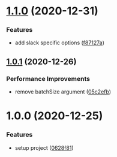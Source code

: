 # [1.1.0](https://github.com/shrujalshah28/pino-slack-webhook/compare/v1.0.1...v1.1.0) (2020-12-31)


### Features

* add slack specific options ([f87127a](https://github.com/shrujalshah28/pino-slack-webhook/commit/f87127ab819111f0d52fb2989f52414e36bd786c))

## [1.0.1](https://github.com/shrujalshah28/pino-slack-webhook/compare/v1.0.0...v1.0.1) (2020-12-26)

### Performance Improvements

- remove batchSize argument ([05c2efb](https://github.com/shrujalshah28/pino-slack-webhook/commit/05c2efb0fd39dc13b4eeaeca30253793f69a78f8))

# 1.0.0 (2020-12-25)

### Features

- setup project ([0628f81](https://github.com/shrujalshah28/pino-slack-webhook/commit/0628f81aed0b01704dfeb0418d28ac4e7f32811e))
